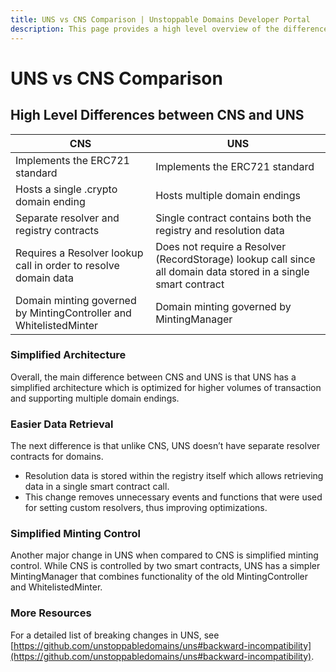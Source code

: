 ```yaml
---
title: UNS vs CNS Comparison | Unstoppable Domains Developer Portal
description: This page provides a high level overview of the differences between UNS and CNS.
---
```


# UNS vs CNS Comparison

## High Level Differences between CNS and UNS

| CNS                                                                | UNS                                                                                                             |
| ------------------------------------------------------------------ | --------------------------------------------------------------------------------------------------------------- |
| Implements the ERC721 standard                                     | Implements the ERC721 standard                                                                                  |
| Hosts a single .crypto domain ending                                         | Hosts multiple domain endings                                                                                             |
| Separate resolver and registry contracts                           | Single contract contains both the registry and resolution data                                                  |
| Requires a Resolver lookup call in order to resolve domain data    | Does not require a Resolver (RecordStorage) lookup call since all domain data stored in a single smart contract |
| Domain minting governed by MintingController and WhitelistedMinter | Domain minting governed by MintingManager                                                                       |

### Simplified Architecture

Overall, the main difference between CNS and UNS is that UNS has a simplified architecture which is optimized for higher volumes of transaction and supporting multiple domain endings.

### Easier Data Retrieval

The next difference is that unlike CNS, UNS doesn’t have separate resolver contracts for domains.

* Resolution data is stored within the registry itself which allows retrieving data in a single smart contract call.
* This change removes unnecessary events and functions that were used for setting custom resolvers, thus improving optimizations.

### Simplified Minting Control

Another major change in UNS when compared to CNS is simplified minting control. While CNS is controlled by two smart contracts, UNS has a simpler MintingManager that combines functionality of the old MintingController and WhitelistedMinter.


### More Resources

For a detailed list of breaking changes in UNS, see [https://github.com/unstoppabledomains/uns#backward-incompatibility](https://github.com/unstoppabledomains/uns#backward-incompatibility).
